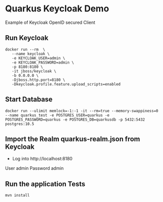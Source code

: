 # Quarkus Keycloak Demo

Example of Keycloak OpenID secured Client

## Run Keycloak
```
docker run --rm  \
   --name keycloak \
   -e KEYCLOAK_USER=admin \
   -e KEYCLOAK_PASSWORD=admin \
   -p 8180:8180 \
   -it jboss/keycloak \
   -b 0.0.0.0 \
   -Djboss.http.port=8180 \
   -Dkeycloak.profile.feature.upload_scripts=enabled
```

## Start Database
```
docker run --ulimit memlock=-1:-1 -it --rm=true --memory-swappiness=0 --name quarkus_test -e POSTGRES_USER=quarkus -e POSTGRES_PASSWORD=quarkus -e POSTGRES_DB=quarkusdb -p 5432:5432 postgres:10.5
```

## Import the Realm quarkus-realm.json from Keycloak

* Log into http://localhost:8180

User admin
Password admin

## Run the application Tests
```
mvn install
```


